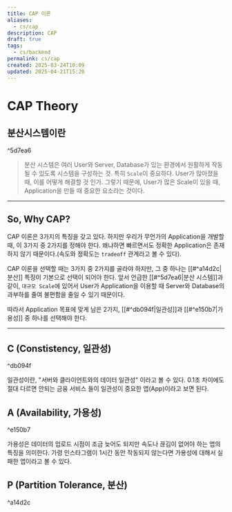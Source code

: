 ```yaml
---
title: CAP 이론
aliases:
  - cs/cap
description: CAP
draft: true
tags:
  - cs/backend
permalink: cs/cap
created: 2025-03-24T10:09
updated: 2025-04-21T15:20
---
```

# CAP Theory
## 분산시스템이란

^5d7ea6

>  분산 시스템은 여러 User와 Server, Database가 있는 환경에서 원활하게 작동될 수 있도록 시스템을 구성하는 것. 특히 `Scale`이 중요하다. User가 많아졌을 때, 이를 어떻게 해결할 것 인가.
>  그렇기 때문에, User가 많은 Scale이 있을 때, Application을 만들 때 중요한 요소라는 것이다.

---
## So, Why CAP?
CAP 이론은 3가지의 특징을 갖고 있다. 하지만 우리가 무언가의 Application을 개발할 때, 이 3가지 중 2가지를 정해야 한다. 왜냐하면 빠르면서도 정확한 Application은 존재하지 않기 때문이다.(속도와 정확도는 `tradeoff` 관계라고 볼 수 있다).  

CAP 이론을 선택할 때는 3가지 중 2가지를 골라야 하지만, 그 중 하나는 [[#^a14d2c|분산]] 특징이 기본으로 선택이 되어야 한다. 앞서 언급한 [[#^5d7ea6|분산 시스템]]과 같이, `대규모 Scale`에 있어서 User가 Application을 이용할 때 Server와 Database의 과부하를 줄여 불편함을 줄일 수 있기 때문이다.

따라서 Application 목표에 맞게 남은 2가지, [[#^db094f|일관성]]과 [[#^e150b7|가용성]] 중 하나를 선택해야 한다. 

---
## **C (Constistency, 일관성)**
^db094f

일관성이란, "서버와 클라이언트와의 데이터 일관성" 이라고 볼 수 있다. 0.1초 차이에도 절대 다르면 안되는 금융 서비스 들이 일관성이 중요한 앱(App)이라고 보면 된다. 

## A (Availability, 가용성)
^e150b7

가용성은 데이터의 업로드 시점이 조금 늦어도 되지만 속도나 끊김이 없어야 하는 앱의 특징을 의미한다. 가령 인스타그램이 1시간 동안 작동되지 않는다면 가용성에 대해서 실패한 앱이라고 볼 수 있다.

## P (Partition Tolerance, 분산)
^a14d2c
